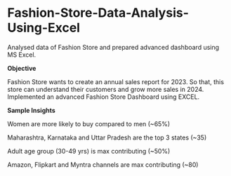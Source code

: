 # Fashion-Store-Data-Analysis-Using-Excel
Analysed data of Fashion Store and prepared advanced dashboard using MS Excel.

**Objective**

Fashion Store wants to create an annual sales report for 2023. So that, this store can understand their customers and grow more sales in 2024. Implemented an advanced Fashion Store Dashboard using EXCEL.

**Sample Insights**

Women are more likely to buy compared to men (~65%)

Maharashtra, Karnataka and Uttar Pradesh are the top 3 states (~35)

Adult age group (30-49 yrs) is max contributing (~50%)

Amazon, Flipkart and Myntra channels are max contributing (~80)
